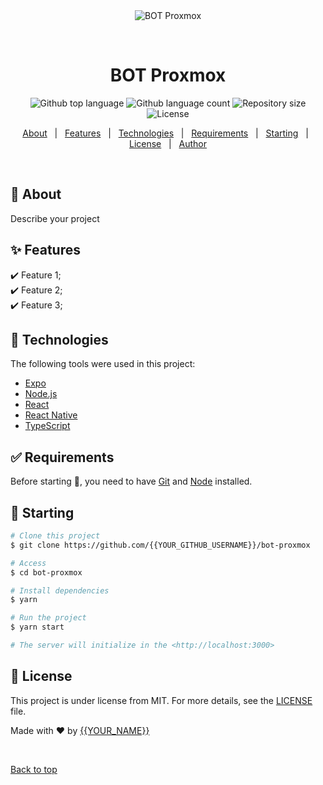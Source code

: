 <div align="center" id="top"> 
  <img src="./.github/app.gif" alt="BOT Proxmox" />

  &#xa0;

  <!-- <a href="https://botproxmox.netlify.app">Demo</a> -->
</div>

<h1 align="center">BOT Proxmox</h1>

<p align="center">
  <img alt="Github top language" src="https://img.shields.io/github/languages/top/{{YOUR_GITHUB_USERNAME}}/bot-proxmox?color=56BEB8">

  <img alt="Github language count" src="https://img.shields.io/github/languages/count/{{YOUR_GITHUB_USERNAME}}/bot-proxmox?color=56BEB8">

  <img alt="Repository size" src="https://img.shields.io/github/repo-size/{{YOUR_GITHUB_USERNAME}}/bot-proxmox?color=56BEB8">

  <img alt="License" src="https://img.shields.io/github/license/{{YOUR_GITHUB_USERNAME}}/bot-proxmox?color=56BEB8">

  <!-- <img alt="Github issues" src="https://img.shields.io/github/issues/{{YOUR_GITHUB_USERNAME}}/bot-proxmox?color=56BEB8" /> -->

  <!-- <img alt="Github forks" src="https://img.shields.io/github/forks/{{YOUR_GITHUB_USERNAME}}/bot-proxmox?color=56BEB8" /> -->

  <!-- <img alt="Github stars" src="https://img.shields.io/github/stars/{{YOUR_GITHUB_USERNAME}}/bot-proxmox?color=56BEB8" /> -->
</p>

<!-- Status -->

<!-- <h4 align="center"> 
	🚧  BOT Proxmox 🚀 Under construction...  🚧
</h4> 

<hr> -->

<p align="center">
  <a href="#dart-about">About</a> &#xa0; | &#xa0; 
  <a href="#sparkles-features">Features</a> &#xa0; | &#xa0;
  <a href="#rocket-technologies">Technologies</a> &#xa0; | &#xa0;
  <a href="#white_check_mark-requirements">Requirements</a> &#xa0; | &#xa0;
  <a href="#checkered_flag-starting">Starting</a> &#xa0; | &#xa0;
  <a href="#memo-license">License</a> &#xa0; | &#xa0;
  <a href="https://github.com/{{YOUR_GITHUB_USERNAME}}" target="_blank">Author</a>
</p>

<br>

## :dart: About ##

Describe your project

## :sparkles: Features ##

:heavy_check_mark: Feature 1;\
:heavy_check_mark: Feature 2;\
:heavy_check_mark: Feature 3;

## :rocket: Technologies ##

The following tools were used in this project:

- [Expo](https://expo.io/)
- [Node.js](https://nodejs.org/en/)
- [React](https://pt-br.reactjs.org/)
- [React Native](https://reactnative.dev/)
- [TypeScript](https://www.typescriptlang.org/)

## :white_check_mark: Requirements ##

Before starting :checkered_flag:, you need to have [Git](https://git-scm.com) and [Node](https://nodejs.org/en/) installed.

## :checkered_flag: Starting ##

```bash
# Clone this project
$ git clone https://github.com/{{YOUR_GITHUB_USERNAME}}/bot-proxmox

# Access
$ cd bot-proxmox

# Install dependencies
$ yarn

# Run the project
$ yarn start

# The server will initialize in the <http://localhost:3000>
```

## :memo: License ##

This project is under license from MIT. For more details, see the [LICENSE](LICENSE.md) file.


Made with :heart: by <a href="https://github.com/{{YOUR_GITHUB_USERNAME}}" target="_blank">{{YOUR_NAME}}</a>

&#xa0;

<a href="#top">Back to top</a>
